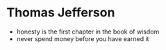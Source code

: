 Thomas Jefferson
===========

* honesty is the first chapter in the book of wisdom
* never spend money before you have earned it
